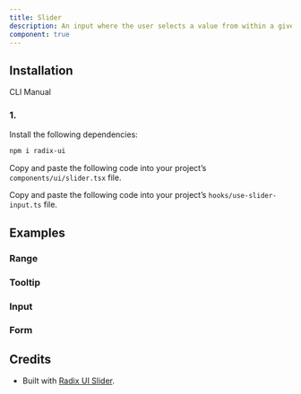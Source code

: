 ```yaml
---
title: Slider
description: An input where the user selects a value from within a given range.
component: true
---
```


## Installation

  CLI
  Manual

### 1. 
Install the following dependencies:

```bash
npm i radix-ui
```

Copy and paste the following code into your project’s `components/ui/slider.tsx` file.

Copy and paste the following code into your project’s `hooks/use-slider-input.ts` file.

## Examples

### Range

### Tooltip

### Input

### Form

## Credits

- Built with [Radix UI Slider](https://www.radix-ui.com/primitives/docs/components/slider).